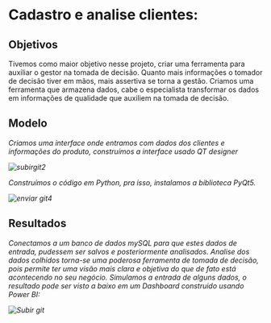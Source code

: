 # Cadastro e analise clientes:
## Objetivos
Tivemos como maior objetivo nesse projeto, criar uma ferramenta para auxiliar o gestor na tomada de decisão. Quanto mais informações o tomador de decisão tiver em mãos, mais assertiva se torna a gestão. Criamos uma ferramenta que armazena dados, cabe o especialista transformar os dados em informações de qualidade que auxiliem na tomada de decisão.
## Modelo
*Criamos uma interface onde entramos com dados dos clientes e informações do produto, construímos a interface usado QT designer*

 *![subirgit2](https://user-images.githubusercontent.com/117185803/203994334-b74e90a6-163d-4b79-bf39-964950adc1ef.png)*

*Construímos o código em Python, pra isso, instalamos a biblioteca PyQt5.*

*![enviar git4](https://user-images.githubusercontent.com/117185803/203993265-b8158ecf-63e8-4fec-a5c5-b7047248e9cf.png)*

## Resultados

*Conectamos a um banco de dados mySQL para que estes dados de entrada, pudessem ser salvos e posteriormente analisados. Analise dos dados colhidos torna-se uma poderosa ferramenta de tomada de decisão, pois permite ter uma visão mais clara e objetiva do que de fato está acontecendo no seu negócio. Simulamos a entrada de alguns dados, o resultado pode ser visto a baixo em um Dashboard construido usando Power BI:*


*![Subir git](https://user-images.githubusercontent.com/117185803/203996287-fbbbd104-a664-4bf7-b60f-d58855e0d24e.png)*



